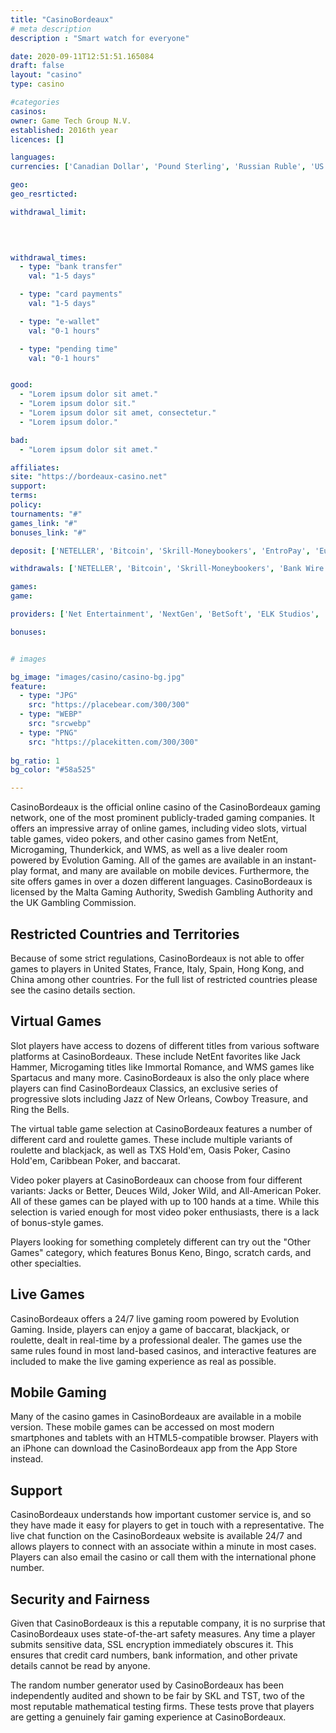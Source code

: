 ```yaml
---
title: "CasinoBordeaux"
# meta description
description : "Smart watch for everyone"

date: 2020-09-11T12:51:51.165084
draft: false
layout: "casino" 
type: casino

#categories
casinos: 
owner: Game Tech Group N.V.
established: 2016th year
licences: []

languages: 
currencies: ['Canadian Dollar', 'Pound Sterling', 'Russian Ruble', 'US Dollar', 'BTC', 'Norwegian Krone', 'Australian Dollar', 'Euro', 'Rand']

geo: 
geo_resrticted: 

withdrawal_limit:

  
  

withdrawal_times:
  - type: "bank transfer"
    val: "1-5 days"

  - type: "card payments"
    val: "1-5 days"

  - type: "e-wallet"
    val: "0-1 hours"

  - type: "pending time"
    val: "0-1 hours"


good:
  - "Lorem ipsum dolor sit amet."
  - "Lorem ipsum dolor sit."
  - "Lorem ipsum dolor sit amet, consectetur."
  - "Lorem ipsum dolor."

bad:
  - "Lorem ipsum dolor sit amet."

affiliates: 
site: "https://bordeaux-casino.net"
support: 
terms:
policy:
tournaments: "#"
games_link: "#"
bonuses_link: "#"

deposit: ['NETELLER', 'Bitcoin', 'Skrill-Moneybookers', 'EntroPay', 'Euteller', 'Maestro', 'WebMoney', 'Postepay', 'CASHlib', 'SOFORT Banking', 'Trustly', 'ecoPayz', 'Giropay', 'EPS', 'paysafecard', 'Visa Electron', 'Visa', 'AstroPay Card', 'MasterCard', 'Zimpler', 'MuchBetter', 'iDeal', 'Visa QIWI', 'Neosurf']

withdrawals: ['NETELLER', 'Bitcoin', 'Skrill-Moneybookers', 'Bank Wire Transfer', 'ecoPayz', 'Visa', 'Direct Bank Transfer']

games: 
game:

providers: ['Net Entertainment', 'NextGen', 'BetSoft', 'ELK Studios', 'lightningboxgames', 'Thunderkick', '1x2gaming', 'Booming Games', 'GameArt', 'Leander Games', 'Amaya', 'Extreme Live Gaming', 'Nektan', 'Ainsworth']

bonuses:


# images

bg_image: "images/casino/casino-bg.jpg"  
feature:
  - type: "JPG" 
    src: "https://placebear.com/300/300"
  - type: "WEBP"
    src: "srcwebp"
  - type: "PNG"
    src: "https://placekitten.com/300/300"  
 
bg_ratio: 1 
bg_color: "#58a525"  

---
```


CasinoBordeaux is the official online casino of the CasinoBordeaux gaming network, one of the most prominent publicly-traded gaming companies. It offers an impressive array of online games, including video slots, virtual table games, video pokers, and other casino games from NetEnt, Microgaming, Thunderkick, and WMS, as well as a live dealer room powered by Evolution Gaming. All of the games are available in an instant-play format, and many are available on mobile devices. Furthermore, the site offers games in over a dozen different languages. CasinoBordeaux is licensed by the Malta Gaming Authority, Swedish Gambling Authority and the UK Gambling Commission.

## Restricted Countries and Territories
Because of some strict regulations, CasinoBordeaux is not able to offer games to players in United States, France, Italy, Spain, Hong Kong, and China among other countries. For the full list of restricted countries please see the casino details section.

## Virtual Games
Slot players have access to dozens of different titles from various software platforms at CasinoBordeaux. These include NetEnt favorites like Jack Hammer, Microgaming titles like Immortal Romance, and WMS games like Spartacus and many more. CasinoBordeaux is also the only place where players can find CasinoBordeaux Classics, an exclusive series of progressive slots including Jazz of New Orleans, Cowboy Treasure, and Ring the Bells.

The virtual table game selection at CasinoBordeaux features a number of different card and roulette games. These include multiple variants of roulette and blackjack, as well as TXS Hold'em, Oasis Poker, Casino Hold'em, Caribbean Poker, and baccarat.

Video poker players at CasinoBordeaux can choose from four different variants: Jacks or Better, Deuces Wild, Joker Wild, and All-American Poker. All of these games can be played with up to 100 hands at a time. While this selection is varied enough for most video poker enthusiasts, there is a lack of bonus-style games.

Players looking for something completely different can try out the "Other Games" category, which features Bonus Keno, Bingo, scratch cards, and other specialties.

## Live Games
CasinoBordeaux offers a 24/7 live gaming room powered by Evolution Gaming. Inside, players can enjoy a game of baccarat, blackjack, or roulette, dealt in real-time by a professional dealer. The games use the same rules found in most land-based casinos, and interactive features are included to make the live gaming experience as real as possible.

## Mobile Gaming
Many of the casino games in CasinoBordeaux are available in a mobile version. These mobile games can be accessed on most modern smartphones and tablets with an HTML5-compatible browser. Players with an iPhone can download the CasinoBordeaux app from the App Store instead.

## Support
CasinoBordeaux understands how important customer service is, and so they have made it easy for players to get in touch with a representative. The live chat function on the CasinoBordeaux website is available 24/7 and allows players to connect with an associate within a minute in most cases. Players can also email the casino or call them with the international phone number.

## Security and Fairness
Given that CasinoBordeaux is this a reputable company, it is no surprise that CasinoBordeaux uses state-of-the-art safety measures. Any time a player submits sensitive data, SSL encryption immediately obscures it. This ensures that credit card numbers, bank information, and other private details cannot be read by anyone.

The random number generator used by CasinoBordeaux has been independently audited and shown to be fair by SKL and TST, two of the most reputable mathematical testing firms. These tests prove that players are getting a genuinely fair gaming experience at CasinoBordeaux.